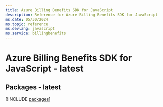 ```yaml
---
title: Azure Billing Benefits SDK for JavaScript
description: Reference for Azure Billing Benefits SDK for JavaScript
ms.date: 05/30/2024
ms.topic: reference
ms.devlang: javascript
ms.service: billingbenefits
---
```

# Azure Billing Benefits SDK for JavaScript - latest
## Packages - latest
[!INCLUDE [packages](billing-benefits-index.md)]
